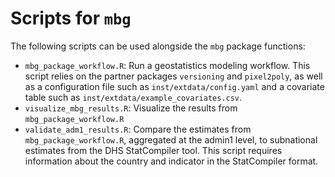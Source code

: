 # Scripts for `mbg`

The following scripts can be used alongside the `mbg` package functions:

- `mbg_package_workflow.R`: Run a geostatistics modeling workflow. This script relies on the partner packages `versioning` and `pixel2poly`, as well as a configuration file such as `inst/extdata/config.yaml` and a covariate table such as `inst/extdata/example_covariates.csv`.
- `visualize_mbg_results.R`: Visualize the results from `mbg_package_workflow.R`
- `validate_adm1_results.R`: Compare the estimates from `mbg_package_workflow.R`, aggregated at the admin1 level, to subnational estimates from the DHS StatCompiler tool. This script requires information about the country and indicator in the StatCompiler format.
